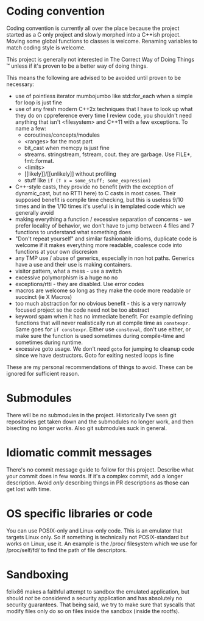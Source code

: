 # Coding convention

Coding convention is currently all over the place because the project started as a C only project and slowly
morphed into a C++ish project. Moving some global functions to classes is welcome. Renaming variables to match coding style is welcome.

This project is generally not interested in The Correct Way of Doing Things :tm: unless if it's proven to be
a better way of doing things.

This means the following are advised to be avoided until proven to be necessary:

- use of pointless iterator mumbojumbo like std::for_each when a simple for loop is just fine
- use of any fresh modern C++2x techniques that I have to look up what they do on cppreference every time I review code, you shouldn't need anything that isn't \<filesystem\> and C++11 with a few exceptions. To name a few:
    - coroutines/concepts/modules
    - \<ranges\> for the most part
    - bit_cast when memcpy is just fine
    - streams. stringstream, fstream, cout. they are garbage. Use FILE*, fmt::format.
    - \<limits\>
    - [[likely]]/[[unlikely]] without profiling
    - stuff like `if (T x = some_stuff; some_expression)`
- C++-style casts, they provide no benefit (with the exception of dynamic_cast, but no RTTI here) to C casts in most cases. Their supposed benefit is compile time checking, but this is useless 9/10 times and in the 1/10 times it's useful is in templated code which we generally avoid
- making everything a function / excessive separation of concerns - we prefer locality of behavior, we don't have to jump between 4 files and 7 functions to understand what something does
- "Don't repeat yourself" and similar fashionable idioms, duplicate code is welcome if it makes everything more readable, coalesce code into functions at your own discresion
- any TMP use / abuse of generics, especially in non hot paths. Generics have a use and their use is making containers.
- visitor pattern, what a mess - use a switch
- excessive polymorphism is a huge no no
- exceptions/rtti - they are disabled. Use error codes
- macros are welcome so long as they make the code more readable or succinct (ie X Macros)
- too much abstraction for no obvious benefit - this is a very narrowly focused project so the code need not be too abstract
- keyword spam when it has no immediate benefit. For example defining functions that will never realistically run at compile time as `constexpr`. Same goes for `if constexpr`. Either use `consteval`, don't use either, or make sure the function is used sometimes during compile-time and sometimes during runtime.
- excessive goto usage. We don't need `goto` for jumping to cleanup code since we have destructors. Goto for exiting nested loops is fine

These are my personal recommendations of things to avoid. These can be ignored for sufficient reason.

# Submodules

There will be no submodules in the project. Historically I've seen git repositories get taken down and the submodules no longer work, and then bisecting no longer works. Also git submodules suck in general.

# Idiomatic commit messages

There's no commit message guide to follow for this project. Describe what your commit does in few words. If it's a complex commit, add a longer description. Avoid *only* describing things in PR descriptions as those can get lost with time.

# OS specific libraries or code

You can use POSIX-only and Linux-only code. This is an emulator that targets Linux only. So if something is technically not POSIX-standard but works on Linux, use it. An example is the /proc/ filesystem which we use for /proc/self/fd/ to find the path
of file descriptors.

# Sandboxing

felix86 makes a faithful attempt to sandbox the emulated application, but should *not* be considered a security application and has absolutely no security guarantees.
That being said, we try to make sure that syscalls that modify files only do so on files inside the sandbox (inside the rootfs).